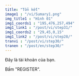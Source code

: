 ```yaml
---
title: "Tổn kết"
image1 : "/vi/Sumary1.png"
img_title1 : "Hình 01"
img1_coords1 : "195,476,257,494"
img1_link1 : "/post/vi/step31/"
img1_coords2 : "29,45,0,15"
img1_link2 : "/post/vi/step28/"
tranvi : "/post/vi/step30/"
tranen : "/post/en/step30/"
---
```

Đây là tài khoản của bạn. 

Bấm "REGISTER".